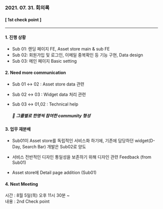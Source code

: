 ### 2021. 07. 31. 회의록
#### [ 1st check point ]
<hr style="height: 1px;"></hr>

#### 1. 진행 상황
- Sub 01: 랜딩 페이지 FE, Asset store main & sub FE
- Sub 02: 회원가입 및 로그인, 이메일 중복확인 등 기능 구현, Data design
- Sub 03: 메인 페이지 Basic setting
  

#### 2. Need more communication
- Sub 01 ↔ 02 : Asset store data 관련
- Sub 02 ↔ 03 : Widget data 처리 관련
- Sub 03 ↔ 01,02 : Technical help

  ##### 🌟 그룹별로 한명씩 참여한 community 형성

#### 3. 업무 재분배

- Sub01이 Asset store를 독립적인 서비스화 하기에, 기존에 담당하던 widget(D-Day, Search Bar) 개발은 Sub02로 양도
- 서비스 전반적인 디자인 통일성을 보존하기 위해 디자인 관련 Feedback (from Sub01)

- Asset store에 Detail page addition (Sub01)

#### 4. Next Meeting
시간 : 8월 5일(목) 오후 11시 30분 ~ \
내용 : 2nd Check point